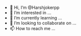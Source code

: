 - 👋 Hi, I’m @Harshjokerpp
- 👀 I’m interested in ...
- 🌱 I’m currently learning ...
- 💞️ I’m looking to collaborate on ...
- 📫 How to reach me ...

<!---
Harshjokerpp/Harshjokerpp is a ✨ special ✨ repository because its `README.md` (this file) appears on your GitHub profile.
You can click the Preview link to take a look at your changes.
--->
